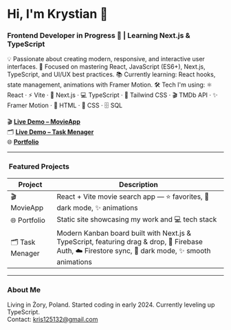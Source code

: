 # Hi, I'm Krystian 👋  
### Frontend Developer in Progress 🚀 | Learning Next.js & TypeScript  

💡 Passionate about creating modern, responsive, and interactive user interfaces.
🎯 Focused on mastering React, JavaScript (ES6+), Next.js, TypeScript, and UI/UX best practices.
📚 Currently learning: React hooks, state management, animations with Framer Motion.
🛠 Tech I'm using: ⚛️ React · ⚡ Vite · 📝 Next.js · 💻 TypeScript · 🎨 Tailwind CSS · 🎬 TMDb API · ✨ Framer Motion · 📄 HTML · 🎨 CSS · 🗄️ SQL

🎬 [**Live Demo – MovieApp**](https://movie-app-gamma-sand.vercel.app)      
🗂️ [**Live Demo – Task Menager**](https://task-menager-eosin.vercel.app/)         
🌐 [**Portfolio**](https://portfolio-b7dc.vercel.app/)          

---

### ​ Featured Projects  
| Project | Description |
|---------|-------------|
| 🎬 MovieApp | React + Vite movie search app — ⭐ favorites, 🌙 dark mode, ✨ animations |
| 🌐 Portfolio | Static site showcasing my work and 💻 tech stack |
| 🗂️ Task Menager| Modern Kanban board built with Next.js & TypeScript, featuring drag & drop, 🔑 Firebase Auth, ☁️ Firestore sync, 🌙 dark mode, ✨ smooth animations |

---

###  About Me  
Living in Żory, Poland. Started coding in early 2024. Currently leveling up TypeScript.  
Contact: [kris125132@gmail.com](mailto:kris125132@gmail.com)
